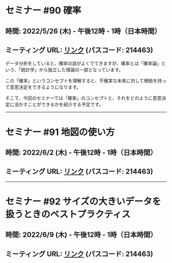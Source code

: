 # セミナー #90 確率

## 時間: 2022/5/26 (木) - 午後12時 - 1時（日本時間）

## ミーティング URL: [リンク](https://us02web.zoom.us/j/331585134?pwd=VGVyeXBRWjFMT2hESFdhSU45Z2d0dz09) (パスコード: 214463)

データ分析をしていると、確率の話がよくでてきますが、確率とは「確率論」という、「統計学」から独立した理論の一部となっています。

この「確率」というコンセプトを理解すると、不確実な未来に対して根拠を持って意思決定をできるようになります。

そこで、今回のセミナーでは「確率」のコンセプトと、それをどのように意思決定に活かすことができるかを紹介する予定です。

----

# セミナー #91 地図の使い方

## 時間: 2022/6/2 (木) - 午後12時 - 1時（日本時間）

## ミーティング URL: [リンク](https://us02web.zoom.us/j/331585134?pwd=VGVyeXBRWjFMT2hESFdhSU45Z2d0dz09) (パスコード: 214463)

----

# セミナー #92 サイズの大きいデータを扱うときのベストプラクティス

## 時間: 2022/6/9 (木) - 午後12時 - 1時（日本時間）

## ミーティング URL: [リンク](https://us02web.zoom.us/j/331585134?pwd=VGVyeXBRWjFMT2hESFdhSU45Z2d0dz09) (パスコード: 214463)
